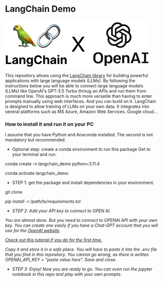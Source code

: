 # LangChain Demo
![LangChain logo](/langchain.png)

This repository allows using the [LangChain library](https://python.langchain.com/docs/get_started/introduction) for building powerful applications with large language models (LLMs). By following the instructions below you will be able to connect large language models (LLMs) like OpenAI's GPT-3.5 Turbo throug an APIs and run them from command line.
This approach is much more versatile than having to enter prompts manually using web interfaces. 
And you can build on it. LangChain is designed to allow training of LLMs on your own data. It integrates into several platforms such as MS Azure, Amazon Web Services. Google cloud...

### How to install it and run it on your PC

I assume that you have Python and Anaconda installed. The second is not mandatory but recommended.

- Optional step: create a conda environment to run this package
Get to your terminal and run:

conda create -n langchain_demo python=3.11.4

conda activate langchain_demo

- STEP 1: get the package and install dependencies in your environment.

git clone <address of this package on github>
pip install -r /path/to/requirements.txt

- STEP 2: Add your API key to connect to OPEN AI.
  
You are almost done. But you need to connect to OPENAI API with your own key. 
You can create one easily if you have a Chat-GPT account that you will use for the [OpenAI website](https://platform.openai.com/account/api-keys).

[Check out this tutorial if you do for the first time.](https://www.howtogeek.com/885918/how-to-get-an-openai-api-key/)

Copy it and store it in a safe place. 
You will have to paste it into the .env file that you find in this repository.
You cannot go wrong, as there is written OPENAI_API_KEY = "paste value here".
Save and close.

- STEP 3: Enjoy!
Now you are ready to go. You can even run the jupyter notebook in this repo and play with your own prompts.
